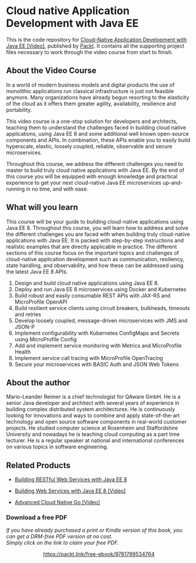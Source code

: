 # Cloud native Application Development with Java EE
This is the code repository for [Cloud-Native Application Development with Java EE [Video]](https://www.packtpub.com/application-development/cloud-native-application-development-java-ee-video), published by [Packt](https://www.packtpub.com/?utm_source=github). It contains all the supporting project files necessary to work through the video course from start to finish.

## About the Video Course
In a world of modern business models and digital products the use of monolithic applications run classical infrastructure is just not feasible anymore. Many organizations have already begun resorting to the elasticity of the cloud as it offers them greater agility, availability, resilience and portability.

This video course is a one-stop solution for developers and architects, teaching them to understand the challenges faced in building cloud native applications, using Java EE 8 and some additional well known open-source components and APIs. In combination, these APIs enable you to easily build hyperscale, elastic, loosely coupled, reliable, observable and secure microservices.

Throughout this course, we address the different challenges you need to master to build truly cloud native applications with Java EE. By the end of this course you will be equipped with enough knowledge and practical experience to get your next cloud-native Java EE microservices up-and-running in no time, and with ease.

## What will you learn

This course will be your guide to building cloud-native applications using Java EE 8. Throughout this course, you will learn how to address and solve the different challenges you are faced with when building truly cloud-native applications with Java EE. It is packed with step-by-step instructions and realistic examples that are directly applicable in practice. The different sections of this course focus on the important topics and challenges of cloud-native application development such as communication, resiliency, state handling, and observability, and how these can be addressed using the latest Java EE 8 APIs.

1.	Design and build cloud native applications using Java EE 8.
2.	Deploy and run Java EE 8 microservices using Docker and Kubernetes
3.	Build robust and easily consumable REST APIs with JAX-RS and MicroProfile OpenAPI
4.	Build resilient service clients using circuit breakers, bulkheads, timeouts and retries
5.	Develop loosely coupled, message-driven microservices with JMS and JSON-P
6.	Implement configurability with Kubernetes ConfigMaps and Secrets using MicroProfile Config
7.	Add and implement service monitoring with Metrics and MicroProfile Health
8.	Implement service call tracing with MicroProfile OpenTracing
9.	Secure your microservices with BASIC Auth and JSON Web Tokens

## About the author

Mario-Leander Reimer is a chief technologist for QAware GmbH. He is a senior Java developer and architect with several years of experience in building complex distributed system architectures. He is continuously looking for innovations and ways to combine and apply state-of-the-art technology and open source software components in real-world customer projects. He studied computer science at Rosenheim and Staffordshire University and nowadays he is teaching cloud computing as a part time lecturer. He is a regular speaker at national and international conferences on various topics in software engineering.


## Related Products
* [Building RESTful Web Services with Java EE 8](https://www.packtpub.com/application-development/building-restful-web-services-java-ee-8)

* [Building Web Services with Java EE 8 [Video]](https://www.packtpub.com/application-development/building-web-services-java-ee-8-video)

* [Advanced Cloud Native Go [Video]](https://www.packtpub.com/application-development/advanced-cloud-native-go-video)
### Download a free PDF

 <i>If you have already purchased a print or Kindle version of this book, you can get a DRM-free PDF version at no cost.<br>Simply click on the link to claim your free PDF.</i>
<p align="center"> <a href="https://packt.link/free-ebook/9781789534764">https://packt.link/free-ebook/9781789534764 </a> </p>